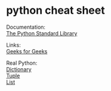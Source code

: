 # python cheat sheet

Documentation:  
[The Python Standard Library](https://docs.python.org/3/library/)

Links:  
[Geeks for Geeks](https://www.geeksforgeeks.org/python-programming-language/?ref=shm)  

Real Python:  
[Dictionary](https://realpython.com/python-dicts/)  
[Tuple](https://realpython.com/python-lists-tuples/#python-tuples)  
[List](https://realpython.com/python-lists-tuples/#python-lists)  